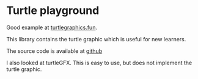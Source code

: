 # Turtle playground

Good example at [turtlegraphics.fun](https://turtlegraphics.fun/turtle.html).

This library contains the turtle graphic which is useful for new learners.

The source code is available at [github](https://github.com/kirkcarlson/js-turtle)


I also looked at turtleGFX.  This is easy to use, but does not implement
the turtle graphic.

